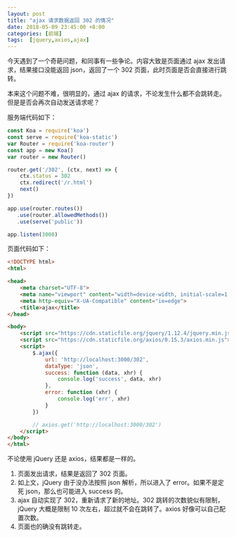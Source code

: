 ```yaml
---
layout: post
title: "ajax 请求数据返回 302 的情况"
date: 2018-05-09 23:45:00 +8:00
categories: [前端]
tags:  [jquery,axios,ajax]
---
```


今天遇到了一个奇葩问题，和同事有一些争论。内容大致是页面通过 ajax 发出请求，结果接口没能返回 json，返回了一个 302 页面，此时页面是否会直接进行跳转。

本来这个问题不难，很明显的，通过 ajax 的请求，不论发生什么都不会跳转走。但是是否会再次自动发送请求呢？

服务端代码如下：

```js
const Koa = require('koa')
const serve = require('koa-static')
var Router = require('koa-router')
const app = new Koa()
var router = new Router()

router.get('/302', (ctx, next) => {
    ctx.status = 302
    ctx.redirect('/r.html')
    next()
})

app.use(router.routes())
   .use(router.allowedMethods())
   .use(serve('public'))

app.listen(3000)
```

页面代码如下：

```html
<!DOCTYPE html>
<html>

<head>
    <meta charset="UTF-8">
    <meta name="viewport" content="width=device-width, initial-scale=1.0">
    <meta http-equiv="X-UA-Compatible" content="ie=edge">
    <title>ajax</title>
</head>

<body>
    <script src="https://cdn.staticfile.org/jquery/1.12.4/jquery.min.js"></script>
    <script src="https://cdn.staticfile.org/axios/0.15.3/axios.min.js"></script>
    <script>
        $.ajax({
            url: 'http://localhost:3000/302',
            dataType: 'json',
            success: function (data, xhr) {
                console.log('success', data, xhr)
            },
            error: function (xhr) {
                console.log('err', xhr)
            }
        })

        // axios.get('http://localhost:3000/302')
    </script>
</body>
</html>
```

不论使用 jQuery 还是 axios，结果都是一样的。

1. 页面发出请求，结果是返回了 302 页面。
2. 如上文，jQuery 由于没办法按照 json 解析，所以进入了 error。如果不是定死 json，那么也可能进入 success 的。
3. ajax 自动实现了 302，重新请求了新的地址。302 跳转的次数貌似有限制，jQuery 大概是限制 10 次左右，超过就不会在跳转了。axios 好像可以自己配置次数。
4. 页面也的确没有跳转走。

